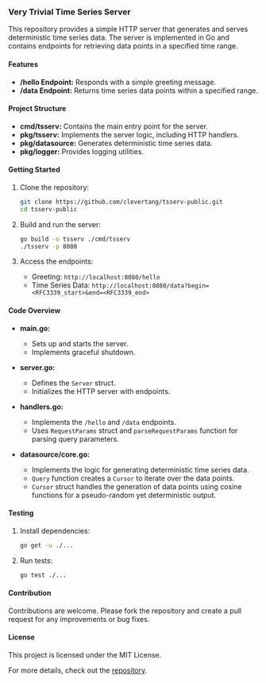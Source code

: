 ### Very Trivial Time Series Server

This repository provides a simple HTTP server that generates and serves deterministic time series data. The server is implemented in Go and contains endpoints for retrieving data points in a specified time range.

#### Features
- **/hello Endpoint:** Responds with a simple greeting message.
- **/data Endpoint:** Returns time series data points within a specified range.

#### Project Structure
- **cmd/tsserv:** Contains the main entry point for the server.
- **pkg/tsserv:** Implements the server logic, including HTTP handlers.
- **pkg/datasource:** Generates deterministic time series data.
- **pkg/logger:** Provides logging utilities.

#### Getting Started
1. Clone the repository:
   ```sh
   git clone https://github.com/clevertang/tsserv-public.git
   cd tsserv-public
   ```

2. Build and run the server:
   ```sh
   go build -o tsserv ./cmd/tsserv
   ./tsserv -p 8080
   ```

3. Access the endpoints:
    - Greeting: `http://localhost:8080/hello`
    - Time Series Data: `http://localhost:8080/data?begin=<RFC3339_start>&end=<RFC3339_end>`

#### Code Overview
- **main.go:**
    - Sets up and starts the server.
    - Implements graceful shutdown.

- **server.go:**
    - Defines the `Server` struct.
    - Initializes the HTTP server with endpoints.

- **handlers.go:**
    - Implements the `/hello` and `/data` endpoints.
    - Uses `RequestParams` struct and `parseRequestParams` function for parsing query parameters.

- **datasource/core.go:**
    - Implements the logic for generating deterministic time series data.
    - `Query` function creates a `Cursor` to iterate over the data points.
    - `Cursor` struct handles the generation of data points using cosine functions for a pseudo-random yet deterministic output.

#### Testing
1. Install dependencies:
   ```sh
   go get -u ./...
   ```

2. Run tests:
   ```sh
   go test ./...
   ```

#### Contribution
Contributions are welcome. Please fork the repository and create a pull request for any improvements or bug fixes.

#### License
This project is licensed under the MIT License.

For more details, check out the [repository](https://github.com/clevertang/tsserv-public).